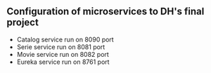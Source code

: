 ## Configuration of microservices to DH's final project

- Catalog service run on 8090 port
- Serie service run on 8081 port
- Movie service run on 8082 port
- Eureka service run on 8761 port
